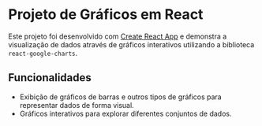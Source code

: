 # Projeto de Gráficos em React

Este projeto foi desenvolvido com [Create React App](https://github.com/facebook/create-react-app) e demonstra a visualização de dados através de gráficos interativos utilizando a biblioteca `react-google-charts`.

## Funcionalidades

- Exibição de gráficos de barras e outros tipos de gráficos para representar dados de forma visual.
- Gráficos interativos para explorar diferentes conjuntos de dados.

